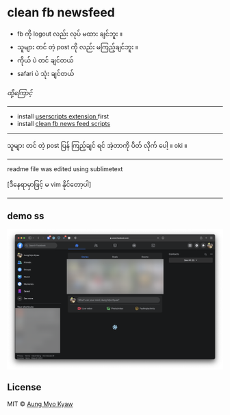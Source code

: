 # clean fb newsfeed

- fb ကို logout လည်း လုပ် မထား ချင်ဘူး ။
- သူများ တင် တဲ့ post ကို လည်း မကြည့်ချင်ဘူး ။
- ကိုယ် ပဲ တင် ချင်တယ်
- safari ပဲ သုံး ချင်တယ်

_ထို့ကြောင့်_

---

- install [ userscripts extension ](https://apps.apple.com/us/app/userscripts/id1463298887) first
- install [ clean fb news feed scripts ](https://raw.githubusercontent.com/AungMyoKyaw/clean-fb-newsfeed/master/release/clean-fb-newsfeed.js)

---

သူများ တင် တဲ့ post ပြန် ကြည့်ချင် ရင် အဲ့တာကို ပိတ် လိုက် ပေါ့ ။
oki ။ 

---

readme file was edited using sublimetext

[ဒီနေရာမှာဖြင့် မ vim နိုင်တော့ပါ]

---

## demo ss

<img src="./assets/clean-newsfeed.png" align="center">

## License

MIT © [Aung Myo Kyaw](https://github.com/AungMyoKyaw)

